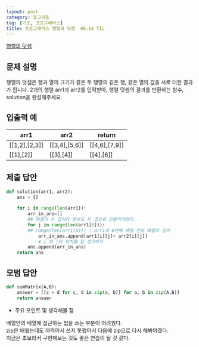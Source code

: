 ```yaml
---
layout: post
category: 알고리즘
tag: [기초, 프로그래머스]
title: 프로그래머스 행렬의 덧셈  06.14 TIL
---
```


[행렬의 덧셈](https://programmers.co.kr/learn/courses/30/lessons/12950) 

## 문제 설명

행렬의 덧셈은 행과 열의 크기가 같은 두 행렬의 같은 행, 같은 열의 값을 서로 더한 결과가 됩니다. 2개의 행렬 arr1과 arr2를 입력받아, 행렬 덧셈의 결과를 반환하는 함수, solution을 완성해주세요.

## 입출력 예

<table>
  <thead>
    <tr>
      <th>arr1</th>
      <th>arr2</th>
      <th>return</th>
    </tr>
  </thead>
  <tbody>
    <tr>
      <td>[[1,2],[2,3]]</td>
      <td>[[3,4],[5,6]]</td>
      <td>[[4,6],[7,9]]</td>
    </tr>
    <tr>
      <td>[[1],[2]]</td>
      <td>[[3],[4]]</td>
      <td>[[4],[6]]</td>
    </tr>
  </tbody>
</table>

## 제출 답안

```python
def solution(arr1, arr2):
    ans = []
    
    for i in range(len(arr1)):
        arr_in_ans=[]
        ## 배열이 두 겹이라 변수도 두 겹으로 만들어야한다.
        for j in range(len(arr1[0])):
        ## range(len(arr1[0])) : arr1의 0번째 배열 안의 배열의 길이
            arr_in_ans.append(arr1[i][j]+ arr2[i][j])
            # i 와 j의 위치를 잘 생각하자
        ans.append(arr_in_ans)
    return ans
```

## 모범 답안

```python
def sumMatrix(A,B):
    answer = [[c + d for c, d in zip(a, b)] for a, b in zip(A,B)]
    return answer
```

* 주요 포인트 및 생각해볼 점  

배열안의 배열에 접근하는 법을 쓰는 부분이 어려웠다.  
zip은 배웠는데도 까먹어서 쓰지 못했어서 다음에 zip으로 다시 해봐야겠다.  
지금은 초보라서 구현해보는 것도 좋은 연습이 될 것 같다.